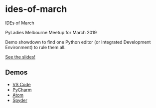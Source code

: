 # ides-of-march
IDEs of March

PyLadies Melbourne Meetup for March 2019

Demo showdown to find one Python editor (or Integrated Development Environment) to rule them all.

[See the slides!](https://gitpitch.com/pyladiesmelbourne/ides-of-march)


## Demos

* [VS Code](vs-code-demo.md)
* [PyCharm](pycharm-demo.md)
* [Atom](atom-demo.md)
* [Spyder](spyder-demo.md)
